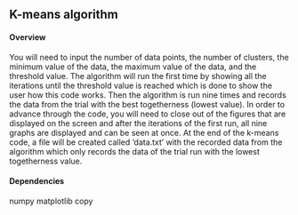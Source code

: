 ## K-means algorithm


#### Overview

You will need to input the number of data points, the number of clusters, the minimum value of the data, the maximum value of the data, and the threshold value. The algorithm will run the first time by showing all the iterations until the threshold value is reached which is done to show the user how this code works. Then the algorithm is run nine times and records the data from the trial with the best togetherness (lowest value). In order to advance through the code, you will need to close out of the figures that are displayed on the screen and after the iterations of the first run, all nine graphs are displayed and can be seen at once. At the end of the k-means code, a file will be created called ‘data.txt’ with the recorded data from the algorithm which only records the data of the trial run with the lowest togetherness value.

#### Dependencies

numpy
matplotlib
copy